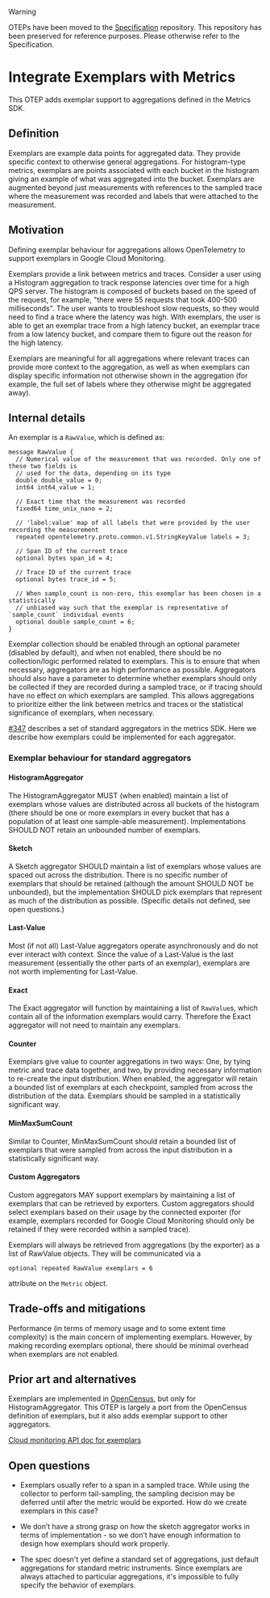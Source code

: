 > [!WARNING]
> OTEPs have been moved to the [Specification](https://github.com/open-telemetry/opentelemetry-specification/tree/main/oteps/)
> repository. This repository has been preserved for reference purposes.
> Please otherwise refer to the Specification.

# Integrate Exemplars with Metrics

This OTEP adds exemplar support to aggregations defined in the Metrics SDK.

## Definition

Exemplars are example data points for aggregated data. They provide specific context to otherwise general aggregations. For histogram-type metrics, exemplars are points associated with each bucket in the histogram giving an example of what was aggregated into the bucket. Exemplars are augmented beyond just measurements with references to the sampled trace where the measurement was recorded and labels that were attached to the measurement.

## Motivation

Defining exemplar behaviour for aggregations allows OpenTelemetry to support exemplars in Google Cloud Monitoring.

Exemplars provide a link between metrics and traces. Consider a user using a Histogram aggregation to track response latencies over time for a high QPS server. The histogram is composed of buckets based on the speed of the request, for example, "there were 55 requests that took 400-500 milliseconds". The user wants to troubleshoot slow requests, so they would need to find a trace where the latency was high. With exemplars, the user is able to get an exemplar trace from a high latency bucket, an exemplar trace from a low latency bucket, and compare them to figure out the reason for the high latency.

Exemplars are meaningful for all aggregations where relevant traces can provide more context to the aggregation, as well as when exemplars can display specific information not otherwise shown in the aggregation (for example, the full set of labels where they otherwise might be aggregated away).

## Internal details

An exemplar is a `RawValue`, which is defined as:

```
message RawValue {
  // Numerical value of the measurement that was recorded. Only one of these two fields is
  // used for the data, depending on its type
  double double_value = 0;
  int64 int64_value = 1;
  
  // Exact time that the measurement was recorded
  fixed64 time_unix_nano = 2;

  // 'label:value' map of all labels that were provided by the user recording the measurement
  repeated opentelemetry.proto.common.v1.StringKeyValue labels = 3;

  // Span ID of the current trace
  optional bytes span_id = 4;

  // Trace ID of the current trace
  optional bytes trace_id = 5;

  // When sample_count is non-zero, this exemplar has been chosen in a statistically
  // unbiased way such that the exemplar is representative of `sample_count` individual events
  optional double sample_count = 6;
}
```

Exemplar collection should be enabled through an optional parameter (disabled by default), and when not enabled, there should be no collection/logic performed related to exemplars. This is to ensure that when necessary, aggregators are as high performance as possible. Aggregators should also have a parameter to determine whether exemplars should only be collected if they are recorded during a sampled trace, or if tracing should have no effect on which exemplars are sampled. This allows aggregations to prioritize either the link between metrics and traces or the statistical significance of exemplars, when necessary.

[#347](https://github.com/open-telemetry/opentelemetry-specification/pull/347) describes a set of standard aggregators in the metrics SDK. Here we describe how exemplars could be implemented for each aggregator.

### Exemplar behaviour for standard aggregators

#### HistogramAggregator

The HistogramAggregator MUST (when enabled) maintain a list of exemplars whose values are distributed across all buckets of the histogram (there should be one or more exemplars in every bucket that has a population of at least one sample-able measurement). Implementations SHOULD NOT retain an unbounded number of exemplars.

#### Sketch

A Sketch aggregator SHOULD maintain a list of exemplars whose values are spaced out across the distribution. There is no specific number of exemplars that should be retained (although the amount SHOULD NOT be unbounded), but the implementation SHOULD pick exemplars that represent as much of the distribution as possible. (Specific details not defined, see open questions.)

#### Last-Value

Most (if not all) Last-Value aggregators operate asynchronously and do not ever interact with context. Since the value of a Last-Value is the last measurement (essentially the other parts of an exemplar), exemplars are not worth implementing for Last-Value.

#### Exact

The Exact aggregator will function by maintaining a list of `RawValue`s, which contain all of the information exemplars would carry. Therefore the Exact aggregator will not need to maintain any exemplars.

#### Counter

Exemplars give value to counter aggregations in two ways: One, by tying metric and trace data together, and two, by providing necessary information to re-create the input distribution. When enabled, the aggregator will retain a bounded list of exemplars at each checkpoint, sampled from across the distribution of the data. Exemplars should be sampled in a statistically significant way.

#### MinMaxSumCount

Similar to Counter, MinMaxSumCount should retain a bounded list of exemplars that were sampled from across the input distribution in a statistically significant way.

#### Custom Aggregators

Custom aggregators MAY support exemplars by maintaining a list of exemplars that can be retrieved by exporters. Custom aggregators should select exemplars based on their usage by the connected exporter (for example, exemplars recorded for Google Cloud Monitoring should only be retained if they were recorded within a sampled trace).

Exemplars will always be retrieved from aggregations (by the exporter) as a list of RawValue objects. They will be communicated via a

```
optional repeated RawValue exemplars = 6
```

attribute on the `Metric` object.

## Trade-offs and mitigations

Performance (in terms of memory usage and to some extent time complexity) is the main concern of implementing exemplars. However, by making recording exemplars optional, there should be minimal overhead when exemplars are not enabled.

## Prior art and alternatives

Exemplars are implemented in [OpenCensus](https://github.com/census-instrumentation/opencensus-specs/blob/master/stats/Exemplars.md#exemplars), but only for HistogramAggregator. This OTEP is largely a port from the OpenCensus definition of exemplars, but it also adds exemplar support to other aggregators.

[Cloud monitoring API doc for exemplars](https://cloud.google.com/monitoring/api/ref_v3/rpc/google.api#google.api.Distribution.Exemplar)

## Open questions

- Exemplars usually refer to a span in a sampled trace. While using the collector to perform tail-sampling, the sampling decision may be deferred until after the metric would be exported. How do we create exemplars in this case?

- We don’t have a strong grasp on how the sketch aggregator works in terms of implementation - so we don’t have enough information to design how exemplars should work properly.

- The spec doesn't yet define a standard set of aggregations, just default aggregations for standard metric instruments. Since exemplars are always attached to particular aggregations, it's impossible to fully specify the behavior of exemplars.
